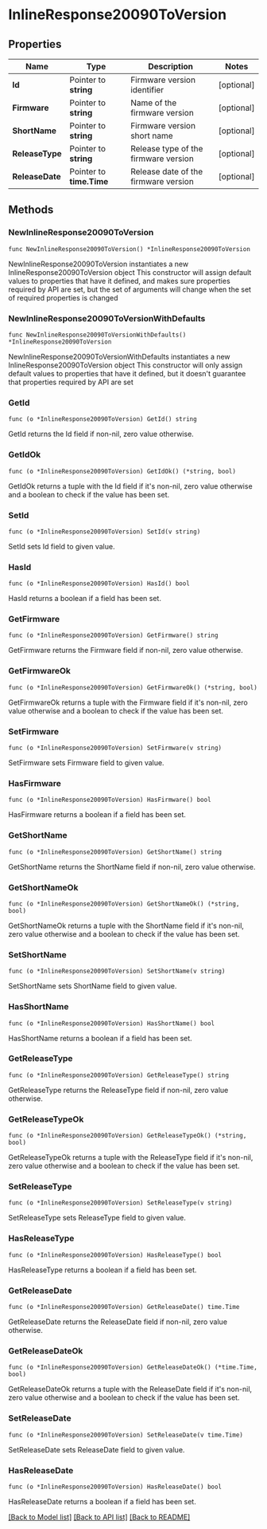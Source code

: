 # InlineResponse20090ToVersion

## Properties

Name | Type | Description | Notes
------------ | ------------- | ------------- | -------------
**Id** | Pointer to **string** | Firmware version identifier | [optional] 
**Firmware** | Pointer to **string** | Name of the firmware version | [optional] 
**ShortName** | Pointer to **string** | Firmware version short name | [optional] 
**ReleaseType** | Pointer to **string** | Release type of the firmware version | [optional] 
**ReleaseDate** | Pointer to **time.Time** | Release date of the firmware version | [optional] 

## Methods

### NewInlineResponse20090ToVersion

`func NewInlineResponse20090ToVersion() *InlineResponse20090ToVersion`

NewInlineResponse20090ToVersion instantiates a new InlineResponse20090ToVersion object
This constructor will assign default values to properties that have it defined,
and makes sure properties required by API are set, but the set of arguments
will change when the set of required properties is changed

### NewInlineResponse20090ToVersionWithDefaults

`func NewInlineResponse20090ToVersionWithDefaults() *InlineResponse20090ToVersion`

NewInlineResponse20090ToVersionWithDefaults instantiates a new InlineResponse20090ToVersion object
This constructor will only assign default values to properties that have it defined,
but it doesn't guarantee that properties required by API are set

### GetId

`func (o *InlineResponse20090ToVersion) GetId() string`

GetId returns the Id field if non-nil, zero value otherwise.

### GetIdOk

`func (o *InlineResponse20090ToVersion) GetIdOk() (*string, bool)`

GetIdOk returns a tuple with the Id field if it's non-nil, zero value otherwise
and a boolean to check if the value has been set.

### SetId

`func (o *InlineResponse20090ToVersion) SetId(v string)`

SetId sets Id field to given value.

### HasId

`func (o *InlineResponse20090ToVersion) HasId() bool`

HasId returns a boolean if a field has been set.

### GetFirmware

`func (o *InlineResponse20090ToVersion) GetFirmware() string`

GetFirmware returns the Firmware field if non-nil, zero value otherwise.

### GetFirmwareOk

`func (o *InlineResponse20090ToVersion) GetFirmwareOk() (*string, bool)`

GetFirmwareOk returns a tuple with the Firmware field if it's non-nil, zero value otherwise
and a boolean to check if the value has been set.

### SetFirmware

`func (o *InlineResponse20090ToVersion) SetFirmware(v string)`

SetFirmware sets Firmware field to given value.

### HasFirmware

`func (o *InlineResponse20090ToVersion) HasFirmware() bool`

HasFirmware returns a boolean if a field has been set.

### GetShortName

`func (o *InlineResponse20090ToVersion) GetShortName() string`

GetShortName returns the ShortName field if non-nil, zero value otherwise.

### GetShortNameOk

`func (o *InlineResponse20090ToVersion) GetShortNameOk() (*string, bool)`

GetShortNameOk returns a tuple with the ShortName field if it's non-nil, zero value otherwise
and a boolean to check if the value has been set.

### SetShortName

`func (o *InlineResponse20090ToVersion) SetShortName(v string)`

SetShortName sets ShortName field to given value.

### HasShortName

`func (o *InlineResponse20090ToVersion) HasShortName() bool`

HasShortName returns a boolean if a field has been set.

### GetReleaseType

`func (o *InlineResponse20090ToVersion) GetReleaseType() string`

GetReleaseType returns the ReleaseType field if non-nil, zero value otherwise.

### GetReleaseTypeOk

`func (o *InlineResponse20090ToVersion) GetReleaseTypeOk() (*string, bool)`

GetReleaseTypeOk returns a tuple with the ReleaseType field if it's non-nil, zero value otherwise
and a boolean to check if the value has been set.

### SetReleaseType

`func (o *InlineResponse20090ToVersion) SetReleaseType(v string)`

SetReleaseType sets ReleaseType field to given value.

### HasReleaseType

`func (o *InlineResponse20090ToVersion) HasReleaseType() bool`

HasReleaseType returns a boolean if a field has been set.

### GetReleaseDate

`func (o *InlineResponse20090ToVersion) GetReleaseDate() time.Time`

GetReleaseDate returns the ReleaseDate field if non-nil, zero value otherwise.

### GetReleaseDateOk

`func (o *InlineResponse20090ToVersion) GetReleaseDateOk() (*time.Time, bool)`

GetReleaseDateOk returns a tuple with the ReleaseDate field if it's non-nil, zero value otherwise
and a boolean to check if the value has been set.

### SetReleaseDate

`func (o *InlineResponse20090ToVersion) SetReleaseDate(v time.Time)`

SetReleaseDate sets ReleaseDate field to given value.

### HasReleaseDate

`func (o *InlineResponse20090ToVersion) HasReleaseDate() bool`

HasReleaseDate returns a boolean if a field has been set.


[[Back to Model list]](../README.md#documentation-for-models) [[Back to API list]](../README.md#documentation-for-api-endpoints) [[Back to README]](../README.md)


